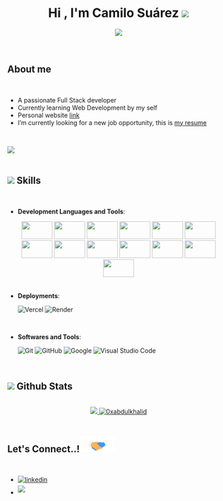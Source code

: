 
<h1 align="center"><b>Hi , I'm Camilo Suárez </b><img src="https://media.giphy.com/media/hvRJCLFzcasrR4ia7z/giphy.gif" width="35"></h1>
<!--  -->
<p align="center">
	<img src="https://readme-typing-svg.herokuapp.com?font=Time+New+Roman&color=cyan&size=25&center=true&vCenter=true&width=600&height=100&lines=Camilo+Suárez,;Full+Stack+Developer,;Love+to+learn+new+stuffs..<3">
</p>

<br>
	
## **About me**

<br>

- A passionate Full Stack developer
- Currently learning Web Development by my self
- Personal website [link](https://camilo-suarez-dev.vercel.app/)
- I’m currently looking for a new job opportunity, this is [my resume]([https://drive.google.com/file/d/1f2toB66E8Neg-LOpEwZ5jpJyhYLsj6eH/view](https://drive.google.com/file/d/176hHcLrMqLZilL4TmRCyqmdIAmedA819/view?usp=drive_link))

<br>

<img src="https://user-images.githubusercontent.com/73097560/115834477-dbab4500-a447-11eb-908a-139a6edaec5c.gif"><br><br>

## <img src="https://media2.giphy.com/media/QssGEmpkyEOhBCb7e1/giphy.gif?cid=ecf05e47a0n3gi1bfqntqmob8g9aid1oyj2wr3ds3mg700bl&rid=giphy.gif" width ="25"> Skills
<br>

<p align="center">
    
- **Development Languages and Tools**:
 <div  align="center">
  <img src="https://cdn.jsdelivr.net/gh/devicons/devicon/icons/css3/css3-original-wordmark.svg" height="40" width="70" />
  <img src="https://cdn.jsdelivr.net/gh/devicons/devicon/icons/sass/sass-original.svg" height="40" width="70" />          
  <img src="https://cdn.jsdelivr.net/gh/devicons/devicon/icons/html5/html5-original-wordmark.svg" height="40" width="70"/>
  <img src="https://cdn.jsdelivr.net/gh/devicons/devicon/icons/javascript/javascript-plain.svg" height="40" width="70"/>
  <img src="https://cdn.jsdelivr.net/gh/devicons/devicon/icons/react/react-original-wordmark.svg" height="40" width="70"/>
  <img src="https://cdn.jsdelivr.net/gh/devicons/devicon/icons/nodejs/nodejs-plain-wordmark.svg" height="40" width="70" />
  <img src="https://cdn.jsdelivr.net/gh/devicons/devicon/icons/express/express-original.svg" height="40" width="70" />
  <img src="https://cdn.jsdelivr.net/gh/devicons/devicon/icons/graphql/graphql-plain-wordmark.svg" height="40" width="70" />
  <img src="https://cdn.jsdelivr.net/gh/devicons/devicon/icons/git/git-plain-wordmark.svg" height="40" width="70" />   
  <img src="https://cdn.jsdelivr.net/gh/devicons/devicon/icons/php/php-original.svg" height="40" width="70" />
  <img src="https://cdn.jsdelivr.net/gh/devicons/devicon/icons/wordpress/wordpress-original.svg" height="40" width="70" />
  <img src="https://cdn.jsdelivr.net/gh/devicons/devicon/icons/postgresql/postgresql-original.svg" height="40" width="70" />    
  <img src="https://cdn.jsdelivr.net/gh/devicons/devicon/icons/nextjs/nextjs-original.svg" height="40" width="70" />
</div>

<br>

- **Deployments**:

    ![Vercel](https://img.shields.io/badge/vercel-%23000000.svg?style=for-the-badge&logo=vercel&logoColor=white)
    ![Render](https://img.shields.io/badge/Render-%46E3B7.svg?style=for-the-badge&logo=render&logoColor=white)
    
<br>

- **Softwares and Tools**:

    ![Git](https://img.shields.io/badge/git-%23F05033.svg?style=for-the-badge&logo=git&logoColor=white)
    ![GitHub](https://img.shields.io/badge/github-%23121011.svg?style=for-the-badge&logo=github&logoColor=white)
    ![Google](https://img.shields.io/badge/google-%234285F4.svg?style=for-the-badge&logo=google&logoColor=white)
    ![Visual Studio Code](https://img.shields.io/badge/Visual%20Studio%20Code-0078d7.svg?style=for-the-badge&logo=visual-studio-code&logoColor=white)
  
</p>
<br>

## <img src="https://media.giphy.com/media/iY8CRBdQXODJSCERIr/giphy.gif" width="35"><b> Github Stats </b>
<br>

<div align="center">
	<a href="https://github.com/Camilo-Suarez98/">
	  <img src="https://github-readme-stats.vercel.app/api?username=Camilo-Suarez98&include_all_commits=true&count_private=true&show_icons=true&line_height=20&title_color=7A7ADB&icon_color=2234AE&text_color=D3D3D3&bg_color=0,000000,130F40" width="450"/>
	  <img src="https://github-readme-stats.vercel.app/api/top-langs?username=Camilo-Suarez98&show_icons=true&locale=en&layout=compact&line_height=20&title_color=7A7ADB&icon_color=2234AE&text_color=D3D3D3&bg_color=0,000000,130F40" width="375"  alt="0xabdulkhalid"/>
	</a>
</div>

<br>

## Let's Connect..!</b><img src="https://github.com/0xAbdulKhalid/0xAbdulKhalid/raw/main/assets/mdImages/handshake.gif" width ="80">
<br>
<div align='left'>
	<ul>
		<li>
			<a href="https://linkedin.com/in/camilosc98" target="_blank">
				<img src="https://img.shields.io/badge/linkedin: Camilo Suarez-%2300acee.svg?color=405DE6&style=for-the-badge&logo=linkedin&logoColor=white" alt=linkedin style="margin-bottom: 5px;"/>
			</a>
		</li>

<li>
<a href="mailto:camilo.suarez85@gmail.com" target="_blank">
<img src="https://img.shields.io/badge/gmail:  Camilo Suarez-%23EA4335.svg?style=for-the-badge&logo=gmail&logoColor=white" t=mail style="margin-bottom: 5px;" />
</a>
</li>
	</ul>
</div>
